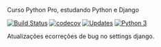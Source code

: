 Curso Python Pro, estudando Python e Django

[![Build Status](https://www.travis-ci.com/robertomacedo/libpythonpro_rm.svg?branch=main)](https://www.travis-ci.com/robertomacedo/libpythonpro_rm)
[![codecov](https://codecov.io/gh/robertomacedo/dj_rm/branch/main/graph/badge.svg?token=RZRC4KZRXZ)](https://codecov.io/gh/robertomacedo/dj_rm)
[![Updates](https://pyup.io/repos/github/robertomacedo/libpythonpro_rm/shield.svg)](https://pyup.io/repos/github/robertomacedo/libpythonpro_rm/)
[![Python 3](https://pyup.io/repos/github/robertomacedo/libpythonpro_rm/python-3-shield.svg)](https://pyup.io/repos/github/robertomacedo/libpythonpro_rm/)

Atualizações ecorreções de bug no settings django.
